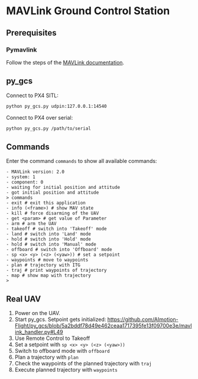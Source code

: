 # MAVLink Ground Control Station
## Prerequisites
### Pymavlink
Follow the steps of the [MAVLink documentation](https://mavlink.io/en/mavgen_python/).
## py_gcs
Connect to PX4 SITL:
```bash
python py_gcs.py udpin:127.0.0.1:14540
```
Connect to PX4 over serial:
```bash
python py_gcs.py /path/to/serial
```
## Commands
Enter the command ```commands``` to show all available commands:
```
- MAVLink version: 2.0
- system: 1
- component: 0
- waiting for initial position and attitude
- got initial position and attitude
> commands
- exit # exit this application
- info (<frame>) # show MAV state
- kill # force disarming of the UAV
- get <param> # get value of Parameter
- arm # arm the UAV
- takeoff # switch into 'Takeoff' mode
- land # switch into 'Land' mode
- hold # switch into 'Hold' mode
- hold # switch into 'Manual' mode
- offboard # switch into 'Offboard' mode
- sp <x> <y> (<z> (<yaw>)) # set a setpoint
- waypoints # move to waypoints
- plan # trajectory with ITG
- traj # print waypoints of trajectory
- map # show map with trajectory
> 
```
## Real UAV
1. Power on the UAV.
2. Start py_gcs. Setpoint gets initialized:
   https://github.com/AImotion-Flight/py_gcs/blob/5a2bddf78d49e462ceaa1717395fe13f09700e3e/mavlink_handler.py#L49
3. Use Remote Control to Takeoff
4. Set a setpoint with ```sp <x> <y> (<z> (<yaw>))```
5. Switch to offboard mode with ```offboard```
6. Plan a trajectory with ```plan```
7. Check the waypoints of the planned trajectory with ```traj```
8. Execute planned trajectory with ```waypoints```
